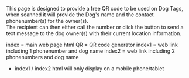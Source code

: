 This page is designed to provide a free QR code to be used on Dog Tags, when scanned it will provide the Dog's name and the contact phonenumber(s) for the owner(s).
<br/>
The recipient can then either call the number or click the button to send a text message to the dog owner(s) with their current location information.

index = main web page html
QR = QR code generator
index1 = web link including 1 phonenumber and dog name
index2 = web link including 2 phonenumbers and dog name

* index1 / index2 html will only display on a mobile phone/tablet

